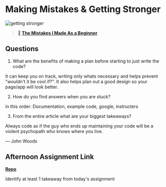 # Making Mistakes & Getting Stronger

![getting stronger](https://bcw.blob.core.windows.net/public/img/lesson-images/js-bootcamp-logo.jpg)

> **📖 [The Mistakes I Made As a Beginner](https://codeworksacademy.com/fs-student-guide/resources/wk2/06-Coding-Mistakes)**

## Questions

1. What are the benefits of making a plan before starting to just write the code?

It can keep you on track, writing only whats necessary and helps prevent "wouldn't it be cool if?".  It also helps plan out a good design so your page/app will look better.

2. How do you find answers when you are stuck?

in this order:
Documentation, example code, google, instructers

3. From the entire article what are your biggest takeaways?

Always code as if the guy who ends up maintaining your code will be a violent psychopath who knows where you live.

— John Woods

## Afternoon Assignment Link

**[Repo](https://andrewlarue.github.io/BossFight/)**

Identify at least 1 takeaway from today's assignment

